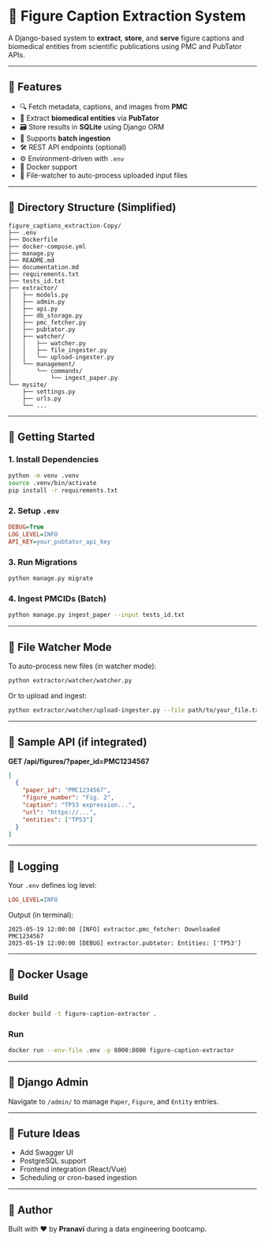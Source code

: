 # 🧬 Figure Caption Extraction System

A Django-based system to **extract**, **store**, and **serve** figure captions and biomedical entities from scientific publications using PMC and PubTator APIs.

---

## 🌟 Features

- 🔍 Fetch metadata, captions, and images from **PMC**
- 🧠 Extract **biomedical entities** via **PubTator**
- 🗃️ Store results in **SQLite** using Django ORM
- 🔁 Supports **batch ingestion**
- 🛠️ REST API endpoints (optional)
- ⚙️ Environment-driven with `.env`
- 🐳 Docker support
- 📂 File-watcher to auto-process uploaded input files

---

## 📂 Directory Structure (Simplified)

```
figure_captions_extraction-Copy/
├── .env
├── Dockerfile
├── docker-compose.yml
├── manage.py
├── README.md
├── documentation.md
├── requirements.txt
├── tests_id.txt
├── extractor/
│   ├── models.py
│   ├── admin.py
│   ├── api.py
│   ├── db_storage.py
│   ├── pmc_fetcher.py
│   ├── pubtator.py
│   ├── watcher/
│   │   ├── watcher.py
│   │   ├── file_ingester.py
│   │   └── upload-ingester.py
│   └── management/
│       └── commands/
│           └── ingest_paper.py
└── mysite/
    ├── settings.py
    ├── urls.py
    └── ...
```

---

## 🚀 Getting Started

### 1. Install Dependencies

```bash
python -m venv .venv
source .venv/bin/activate
pip install -r requirements.txt
```

### 2. Setup `.env`

```ini
DEBUG=True
LOG_LEVEL=INFO
API_KEY=your_pubtator_api_key
```

### 3. Run Migrations

```bash
python manage.py migrate
```

### 4. Ingest PMCIDs (Batch)

```bash
python manage.py ingest_paper --input tests_id.txt
```

---

## 🔁 File Watcher Mode

To auto-process new files (in watcher mode):

```bash
python extractor/watcher/watcher.py
```

Or to upload and ingest:

```bash
python extractor/watcher/upload-ingester.py --file path/to/your_file.txt
```

---

## 🔌 Sample API (if integrated)

**GET /api/figures/?paper_id=PMC1234567**

```json
[
  {
    "paper_id": "PMC1234567",
    "figure_number": "Fig. 2",
    "caption": "TP53 expression...",
    "url": "https://...",
    "entities": ["TP53"]
  }
]
```

---

## 🧾 Logging

Your `.env` defines log level:

```ini
LOG_LEVEL=INFO
```

Output (in terminal):

```
2025-05-19 12:00:00 [INFO] extractor.pmc_fetcher: Downloaded PMC1234567
2025-05-19 12:00:00 [DEBUG] extractor.pubtator: Entities: ['TP53']
```

---

## 🐳 Docker Usage

### Build

```bash
docker build -t figure-caption-extractor .
```

### Run

```bash
docker run --env-file .env -p 8000:8000 figure-caption-extractor
```

---

## 📸 Django Admin

Navigate to `/admin/` to manage `Paper`, `Figure`, and `Entity` entries.

---

## 📌 Future Ideas

- Add Swagger UI
- PostgreSQL support
- Frontend integration (React/Vue)
- Scheduling or cron-based ingestion

---

## 🧠 Author

Built with ❤️ by **Pranavi** during a data engineering bootcamp.

